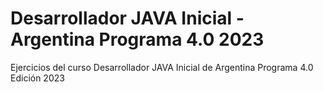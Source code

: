 # Desarrollador JAVA Inicial - Argentina Programa 4.0 2023
Ejercicios del curso Desarrollador JAVA Inicial de Argentina Programa 4.0 Edición 2023
